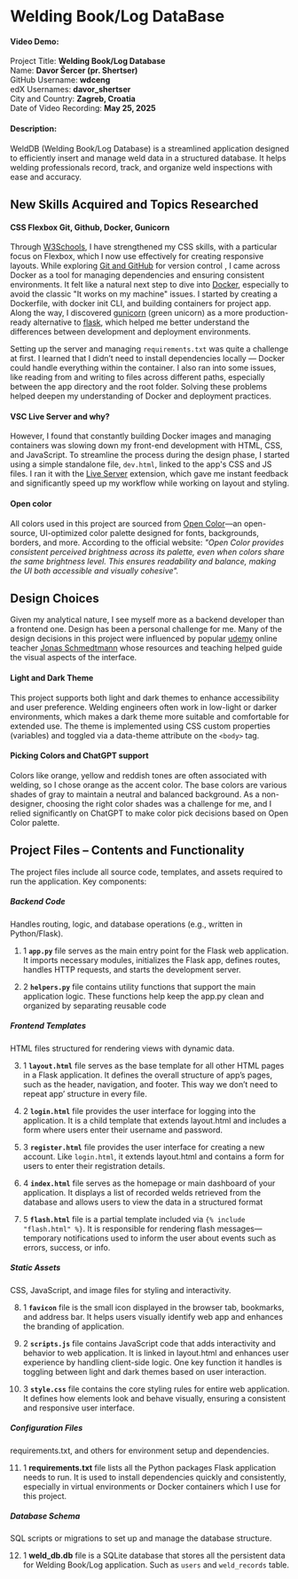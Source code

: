 # Welding Book/Log DataBase

#### Video Demo: <URL HERE>

Project Title: **Welding Book/Log Database**\
Name: **Davor Šercer (pr. Shertser)**\
GitHub Username: **wdceng**\
edX Usernames: **davor_shertser**\
City and Country: **Zagreb, Croatia**\
Date of Video Recording: **May 25, 2025**

#### Description:

WeldDB (Welding Book/Log Database) is a streamlined application designed to efficiently insert and manage weld data in a structured database. It helps welding professionals record, track, and organize weld inspections with ease and accuracy.

## New Skills Acquired and Topics Researched

#### CSS Flexbox Git, Github, Docker, Gunicorn

Through [W3Schools](https://www.w3schools.com/css/css3_flexbox.asp), I have strengthened my CSS skills, with a particular focus on Flexbox, which I now use effectively for creating responsive layouts. While exploring [Git and GitHub](https://youtu.be/NcoBAfJ6l2Q) for version control , I came across Docker as a tool for managing dependencies and ensuring consistent environments. It felt like a natural next step to dive into [Docker](https://youtu.be/pg19Z8LL06w), especially to avoid the classic "It works on my machine" issues. I started by creating a Dockerfile, with docker init CLI, and building containers for project app. Along the way, I discovered [gunicorn](https://gunicorn.org/) (green unicorn) as a more production-ready alternative to [flask](https://flask.palletsprojects.com/en/stable/), which helped me better understand the differences between development and deployment environments.

Setting up the server and managing `requirements.txt` was quite a challenge at first. I learned that I didn’t need to install dependencies locally — Docker could handle everything within the container. I also ran into some issues, like reading from and writing to files across different paths, especially between the app directory and the root folder. Solving these problems helped deepen my understanding of Docker and deployment practices.

#### VSC Live Server and why?

However, I found that constantly building Docker images and managing containers was slowing down my front-end development with HTML, CSS, and JavaScript. To streamline the process during the design phase, I started using a simple standalone file, `dev.html`, linked to the app's CSS and JS files. I ran it with the [Live Server](https://youtu.be/vQd_fxzCIs0?t=2151) extension, which gave me instant feedback and significantly speed up my workflow while working on layout and styling.

#### Open color

All colors used in this project are sourced from [Open Color](https://yeun.github.io/open-color/)—an open-source, UI-optimized color palette designed for fonts, backgrounds, borders, and more. According to the official website: _"Open Color provides consistent perceived brightness across its palette, even when colors share the same brightness level. This ensures readability and balance, making the UI both accessible and visually cohesive"._

## Design Choices

Given my analytical nature, I see myself more as a backend developer than a frontend one. Design has been a personal challenge for me. Many of the design decisions in this project were influenced by popular [udemy](https://www.udemy.com/course/design-and-develop-a-killer-website-with-html5-and-css3/learn/lecture/27512356) online teacher [Jonas Schmedtmann](https://jonas.io/resources/) whose resources and teaching helped guide the visual aspects of the interface.

#### Light and Dark Theme

This project supports both light and dark themes to enhance accessibility and user preference. Welding engineers often work in low-light or darker environments, which makes a dark theme more suitable and comfortable for extended use. The theme is implemented using CSS custom properties (variables) and toggled via a data-theme attribute on the `<body>` tag.

#### Picking Colors and ChatGPT support

Colors like orange, yellow and reddish tones are often associated with welding, so I chose orange as the accent color. The base colors are various shades of gray to maintain a neutral and balanced background. As a non-designer, choosing the right color shades was a challenge for me, and I relied significantly on ChatGPT to make color pick decisions based on Open Color palette.

## Project Files – Contents and Functionality

The project files include all source code, templates, and assets required to run the application. Key components:

##### Backend Code

Handles routing, logic, and database operations (e.g., written in Python/Flask).

1. 1 **`app.py`** file serves as the main entry point for the Flask web application. It imports necessary modules, initializes the Flask app, defines routes, handles HTTP requests, and starts the development server.

2. 2 **`helpers.py`** file contains utility functions that support the main application logic. These functions help keep the app.py clean and organized by separating reusable code

##### Frontend Templates

HTML files structured for rendering views with dynamic data.

3. 1 **`layout.html`** file serves as the base template for all other HTML pages in a Flask application. It defines the overall structure of app’s pages, such as the header, navigation, and footer. This way we don’t need to repeat app’ structure in every file.

4. 2 **`login.html`** file provides the user interface for logging into the application. It is a child template that extends layout.html and includes a form where users enter their username and password.

5. 3 **`register.html`** file provides the user interface for creating a new account. Like `login.html`, it extends layout.html and contains a form for users to enter their registration details.

6. 4 **`index.html`** file serves as the homepage or main dashboard of your application. It displays a list of recorded welds retrieved from the database and allows users to view the data in a structured format

7. 5 **`flash.html`** file is a partial template included via `{% include "flash.html" %}`. It is responsible for rendering flash messages—temporary notifications used to inform the user about events such as errors, success, or info.

##### Static Assets

CSS, JavaScript, and image files for styling and interactivity.

8. 1 **`favicon`** file is the small icon displayed in the browser tab, bookmarks, and address bar. It helps users visually identify web app and enhances the branding of application.

9. 2 **`scripts.js`** file contains JavaScript code that adds interactivity and behavior to web application. It is linked in layout.html and enhances user experience by handling client-side logic. One key function it handles is toggling between light and dark themes based on user interaction.

10. 3 **`style.css`** file contains the core styling rules for entire web application. It defines how elements look and behave visually, ensuring a consistent and responsive user interface.

##### Configuration Files

requirements.txt, and others for environment setup and dependencies.

11. 1 **requirements.txt** file lists all the Python packages Flask application needs to run. It is used to install dependencies quickly and consistently, especially in virtual environments or Docker containers which I use for this project.

##### Database Schema

SQL scripts or migrations to set up and manage the database structure.

12. 1 **weld_db.db** file is a SQLite database that stores all the persistent data for Welding Book/Log application. Such as `users` and `weld_records` table.
